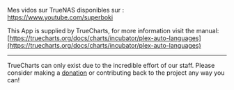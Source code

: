 Mes vidos sur TrueNAS disponibles sur : https://www.youtube.com/superboki


This App is supplied by TrueCharts, for more information visit the manual: [https://truecharts.org/docs/charts/incubator/plex-auto-languages](https://truecharts.org/docs/charts/incubator/plex-auto-languages)

---

TrueCharts can only exist due to the incredible effort of our staff.
Please consider making a [donation](https://truecharts.org/docs/about/sponsor) or contributing back to the project any way you can!
